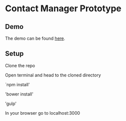 # Contact Manager Prototype

## Demo

The demo can be found [here](http://www.austincondiff.com/contacts).

## Setup

Clone the repo

Open terminal and head to the cloned directory

`npm install'

'bower install'

'gulp'

In your browser go to localhost:3000
